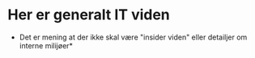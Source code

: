 
# Her er generalt IT viden
* Det er mening at der ikke skal være "insider viden" eller detailjer om interne milijøer*
